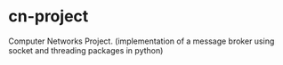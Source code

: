 # cn-project
Computer Networks Project. (implementation of a message broker using socket and threading packages in python)
